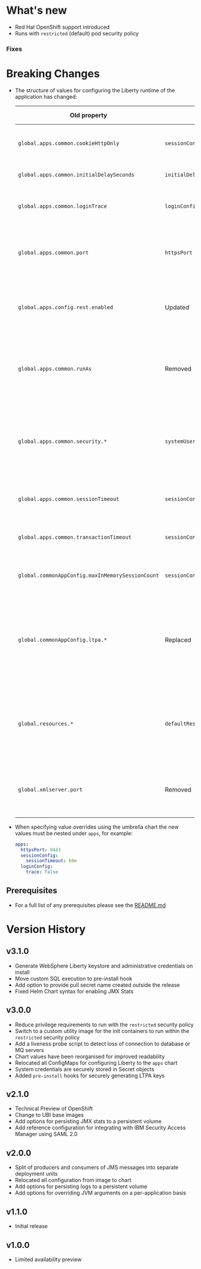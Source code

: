 # What's new

* Red Hat OpenShift support introduced
* Runs with `restricted` (default) pod security policy

### Fixes

# Breaking Changes

* The structure of values for configuring the Liberty runtime of the application has changed:

  | Old property | New property | Default value | Comment |
  | ------------ | ------------ | ------------- | ------- |
  | `global.apps.common.cookieHttpOnly` | `sessionConfig.cookie.httpOnly` | `true` | Value relocated from `configmaps` chart. |
  | `global.apps.common.initialDelaySeconds` | `initialDelaySeconds` | `150` | Reduced from 300 set previously. |
  | `global.apps.common.loginTrace` | `loginConfig.trace` | `true` | Value relocated from `configmaps` chart. |
  | `global.apps.common.port` | `httpsPort` | `8443` | Port configuration has been separated from other deployment components. |
  | `global.apps.config.rest.enabled` | Updated | `false` | The Rest application was previously marked to deploy by default. |
  | `global.apps.common.runAs` | Removed | `-` | Overriding the user for running the application is not supported by `restricted` security policies. |
  | `global.apps.common.security.*` | `systemUser.*` | See [values.yaml](./values.yaml#L235) | Specifies the system user for consuming JMS messages (user must exist in the Curam database). |
  | `global.apps.common.sessionTimeout` | `sessionConfig.sessionTimeout` | `30m` | Value relocated from `configmaps` chart. |
  | `global.apps.common.transactionTimeout` | `sessionConfig.transactionTimeout` | `3m` | Value relocated from `configmaps` chart. |
  | `global.commonAppConfig.maxInMemorySessionCount` | `sessionConfig.maxInMemorySessionCount` | `1000` | Value relocated from `configmaps` chart. |
  | `global.commonAppConfig.ltpa.*` | Replaced | `-` | The previously hard-coded LTPA keys have been removed are now generated using `pre-install` and `pre-upgrade` hooks. |
  | `global.resources.*` | `defaultResources.*` | See [values.yaml](./values.yaml#L269) | Default resources have been reduced for less cluttered configuration of the deployed applications. |
  | `global.xmlserver.port` | Removed | `- `| Specifying the XML server port is not relevant in the Kubernetes environment. |


* When specifying value overrides using the umbrella chart the new values must be nested under `apps`, for example:

  ```yaml
  apps:
    httpsPort: 9443
    sessionConfig:
      sessionTimeout: 60m
    loginConfig:
      trace: false
  ```

## Prerequisites

* For a full list of any prerequisites please see the [README.md](README.md)

# Version History

## v3.1.0

* Generate WebSphere Liberty keystore and administrative credentials on install
* Move custom SQL execution to pre-install hook
* Add option to provide pull secret name created outside the release
* Fixed Helm Chart syntax for enabling JMX Stats

## v3.0.0

* Reduce privilege requirements to run with the `restricted` security policy
* Switch to a custom utility image for the init containers to run within the `restricted` security policy
* Add a liveness probe script to detect loss of connection to database or MQ servers
* Chart values have been reorganised for improved readability
* Relocated all ConfigMaps for configuring Liberty to the `apps` chart
* System credentials are securely stored in Secret objects
* Added `pre-install` hooks for securely generating LTPA keys

## v2.1.0

* Technical Preview of OpenShift
* Change to UBI base images
* Add options for persisting JMX stats to a persistent volume
* Add reference configuration for integrating with IBM Security Access Manager using SAML 2.0

## v2.0.0

* Split of producers and consumers of JMS messages into separate deployment units
* Relocated all configuration from image to chart
* Add options for persisting logs to a persistent volume
* Add options for overriding JVM arguments on a per-application basis

## v1.1.0

* Initial release

## v1.0.0

* Limited availability preview

